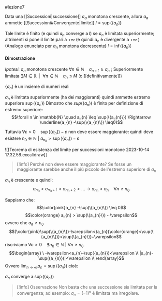 #lezione7 

Data una [[Successioni|successione]] $a_{a}$ monotona crescente, allora $a_{a}$ ammette [[Successioni#Convergente|limite]] $l=\sup(\{a_{n}\})$ 

Tale limite è finito (e quindi $a_{n}$ converge a $l$) se $a_{n}$ è limitata superiormente; altrimenti si pone il limite pari a $+\infty$ (e quindi $a_{n}$ è divergente a $+\infty$ )
(Analogo enunciato per $a_{n}$ monotona decrescente)
$l = \inf(\{a_{n}\})$
#### Dimostrazione
*Ipotesi*: $a_{n}$ monotona crescente $\forall n \in \mathbb{N} \quad a_{n+1} \geq a_{n}$ ;
Superiormente limitata $\exists M \in \mathbb{R} \ \ | \ \ \forall n \in \mathbb{N} \quad a_{n} \leq M$ (o [[definitivamente]])

$\{a_{n}\}$ è un insieme di numeri reali

$a_{n}$ è limitata superiormente (ha dei maggioranti) quindi ammette estremo superiore ${\sup(\{a_{n}\})}$ 
Dimostro che $sup(\{a_{n}\})$ è finito per definizione di estremo superiore:
$$\forall n \in \mathbb{N} \quad a_{n} \leq \sup(\{a_{n}\}) \Rightarrow \underline{a_{n} -\sup(\{a_{n}\}) \leq0}$$

Tuttavia $\forall \varepsilon >0 \quad \sup(\{a_{n}\}) - \varepsilon$  non deve essere maggiorante: quindi deve esistere $n_{0} \in \mathbb{N} \ | \ a_{n_{0}} > \sup(\{a_{n}\})-\varepsilon$

![[Teorema di esistenza del limite per successioni monotone 2023-10-14 17.32.58.excalidraw]]

>[!info] Perché non deve essere maggiorante?
> Se fosse un maggiorante sarebbe anche il più piccolo dell'estremo superiore di $a_{n}$

$a_{n}$ è crescente e quindi:
$$a_{n_{0}} < a_{n_{0}+1} < a_{n_{0}+2} < \ldots \rightarrow a_{n_{0}} < a_{n}\quad \forall n \geq n_{0}$$

Sappiamo che:
$$\color{pink}a_{n} -\sup(\{a_{n}\}) \leq 0$$
$$\color{orange} a_{n} > \sup(\{a_{n}\}) - \varepsilon$$
ovvero che $a_{n} \geq n_{0}$ 
$${\color{pink}\sup(\{a_{n}\})-\varepsilon<}a_{n}{\color{orange}<\sup(\{a_{n}\})}<\sup(\{a_{n}\})+\varepsilon$$
riscriviamo $\forall \varepsilon > 0 \quad \exists n_{0} \in \mathbb{N} \ |\  \forall n\geq n_0$
$$\begin{array}
\ -\varepsilon<a_{n}-\sup({a_{n}})<\varepsilon \\
|a_{n}-\sup({a_{n}})|<\varepsilon \\
\end{array}$$
Ovvero $\lim_{n \to \infty} a_{n}=\sup(\{a_{n}\})$ cioè:

$a_{n}$ converge a $\sup(\{a_{n}\})$

> [!info] Osservazione
Non basta che una successione sia limitata per la convergenza; ad esempio: $a_{n}=(-1)^{n}$ è limitata ma irregolare.

